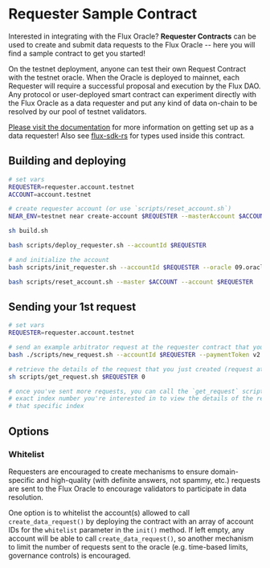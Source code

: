 # Requester Sample Contract

Interested in integrating with the Flux Oracle? **Requester Contracts** can be used to create and submit data requests to the Flux Oracle -- here you will find a sample contract to get you started!

On the testnet deployment, anyone can test their own Request Contract with the testnet oracle. When the Oracle is deployed to mainnet, each Requester will require a successful proposal and execution by the Flux DAO. Any protocol or user-deployed smart contract can experiment directly with the Flux Oracle as a data requester and put any kind of data on-chain to be resolved by our pool of testnet validators.

[Please visit the documentation](https://docs.fluxprotocol.org/docs/getting-started/data-requesters) for more information on getting set up as a data requester! Also see [flux-sdk-rs](https://github.com/fluxprotocol/flux-sdk-rs) for types used inside this contract.

## Building and deploying

```bash
# set vars
REQUESTER=requester.account.testnet
ACCOUNT=account.testnet

# create requester account (or use `scripts/reset_account.sh`)
NEAR_ENV=testnet near create-account $REQUESTER --masterAccount $ACCOUNT --initialBalance 5

sh build.sh

bash scripts/deploy_requester.sh --accountId $REQUESTER

# and initialize the account
bash scripts/init_requester.sh --accountId $REQUESTER --oracle 09.oracle.flux-dev --patmentToken v2.wnear.flux-dev

bash scripts/reset_account.sh --master $ACCOUNT --account $REQUESTER
```

## Sending your 1st request

```bash
# set vars
REQUESTER=requester.account.testnet

# send an example arbitrator request at the requester contract that you just deployed
bash ./scripts/new_request.sh --accountId $REQUESTER --paymentToken v2.wnear.flux-dev  --senderId $ACCOUNT

# retrieve the details of the request that you just created (request at index 0)
sh scripts/get_request.sh $REQUESTER 0

# once you've sent more requests, you can call the `get_request` script with the
# exact index number you're interested in to view the details of the request at
# that specific index
```

## Options

### Whitelist

Requesters are encouraged to create mechanisms to ensure domain-specific and high-quality (with definite answers, not spammy, etc.) requests are sent to the Flux Oracle to encourage validators to participate in data resolution.

One option is to whitelist the account(s) allowed to call `create_data_request()` by deploying the contract with an array of account IDs for the `whitelist` parameter in the `init()` method. If left empty, any account will be able to call `create_data_request()`, so another mechanism to limit the number of requests sent to the oracle (e.g. time-based limits, governance controls) is encouraged.

